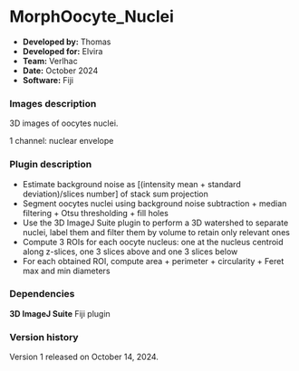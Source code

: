 # MorphOocyte_Nuclei

* **Developed by:** Thomas
* **Developed for:** Elvira
* **Team:** Verlhac
* **Date:** October 2024
* **Software:** Fiji


### Images description

3D images of oocytes nuclei.

1 channel: nuclear envelope

### Plugin description

* Estimate background noise as [(intensity mean + standard deviation)/slices number] of stack sum projection
* Segment oocytes nuclei using background noise subtraction + median filtering + Otsu thresholding + fill holes
* Use the 3D ImageJ Suite plugin to perform a 3D watershed to separate nuclei, label them and filter them by volume to retain only relevant ones
* Compute 3 ROIs for each oocyte nucleus: one at the nucleus centroid along z-slices, one 3 slices above and one 3 slices below
* For each obtained ROI, compute area + perimeter + circularity + Feret max and min diameters

### Dependencies

**3D ImageJ Suite** Fiji plugin

### Version history

Version 1 released on October 14, 2024.
